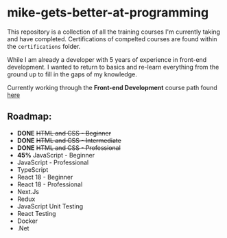 # mike-gets-better-at-programming

This repository is a collection of all the training courses I'm currently taking and have completed.
Certifications of compelted courses are found within the `certifications` folder.

While I am already a developer with 5 years of experience in front-end development.
I wanted to return to basics and re-learn everything from the ground up to fill in the gaps of my knowledge.

Currently working through the **Front-end Development** course path found [here](https://codewithmosh.com/p/front-end)

## Roadmap:
- **DONE** ~~HTML and CSS - Beginner~~
- **DONE** ~~HTML and CSS - Intermediate~~
- **DONE** ~~HTML and CSS - Professional~~
- **45%** JavaScript - Beginner
- JavaScript - Professional
- TypeScript
- React 18 - Beginner
- React 18 - Professional
- Next.Js
- Redux
- JavaScript Unit Testing
- React Testing
- Docker
- .Net

